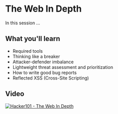 The Web In Depth
================

In this session ...

What you'll learn
-----------------

- Required tools
- Thinking like a breaker
- Attacker-defender imbalance
- Lightweight threat assessment and prioritization
- How to write good bug reports
- Reflected XSS (Cross-Site Scripting)

Video
-----

[![Hacker101 - The Web In Depth](https://img.youtube.com/vi/DWBUQiaN5ZM/0.jpg)](https://www.youtube.com/watch?v=DWBUQiaN5ZM)
